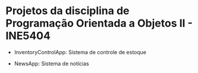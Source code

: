 # Projetos da disciplina de Programação Orientada a Objetos II - INE5404

- InventoryControlApp: Sistema de controle de estoque

- NewsApp: Sistema de notícias
